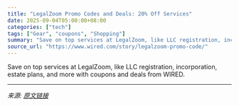 ```yaml
---
title: "LegalZoom Promo Codes and Deals: 20% Off Services"
date: 2025-09-04T05:00:00+08:00
categories: ["tech"]
tags: ["Gear", "coupons", "Shopping"]
summary: "Save on top services at LegalZoom, like LLC registration, incorporation, estate plans, and more with coupons and deals from WIRED."
source_url: "https://www.wired.com/story/legalzoom-promo-code/"
---
```


Save on top services at LegalZoom, like LLC registration, incorporation, estate plans, and more with coupons and deals from WIRED.

---

*来源: [原文链接](https://www.wired.com/story/legalzoom-promo-code/)*
